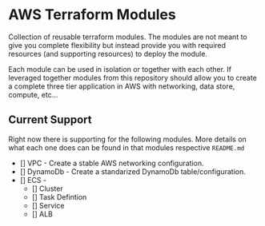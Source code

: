 # AWS Terraform Modules

Collection of reusable terraform modules. The modules are not meant to give you complete flexibility but instead provide you with required resources (and supporting resources) to deploy the module.

Each module can be used in isolation or together with each other. If leveraged together modules from this repository should allow you to create a complete three tier application in AWS with networking, data store, compute, etc...

## Current Support
Right now there is supporting for the following modules. More details on what each one does can be found in that modules respective `README.md`

- [] VPC - Create a stable AWS networking configuration.
- [] DynamoDb - Create a standarized DynamoDb table/configuration.
- [] ECS -
    - [] Cluster
    - [] Task Defintion
    - [] Service
    - [] ALB